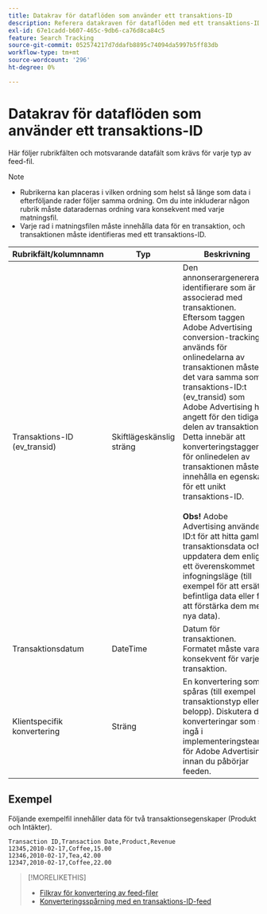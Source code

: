 ```yaml
---
title: Datakrav för dataflöden som använder ett transaktions-ID
description: Referera datakraven för dataflöden med ett transaktions-ID.
exl-id: 67e1cadd-b607-465c-9db6-ca76d8ca84c5
feature: Search Tracking
source-git-commit: 052574217d7ddafb8895c74094da5997b5ff83db
workflow-type: tm+mt
source-wordcount: '296'
ht-degree: 0%

---
```


# Datakrav för dataflöden som använder ett transaktions-ID

Här följer rubrikfälten och motsvarande datafält som krävs för varje typ av feed-fil.

>[!NOTE]
>* Rubrikerna kan placeras i vilken ordning som helst så länge som data i efterföljande rader följer samma ordning. Om du inte inkluderar någon rubrik måste dataradernas ordning vara konsekvent med varje matningsfil.
>* Varje rad i matningsfilen måste innehålla data för en transaktion, och transaktionen måste identifieras med ett transaktions-ID.

| Rubrikfält/kolumnnamn | Typ | Beskrivning |
| ---- | ---- | ---- |
| Transaktions-ID (ev_transid) | Skiftlägeskänslig sträng | Den annonserargenererade identifierare som är associerad med transaktionen. Eftersom taggen Adobe Advertising conversion-tracking används för onlinedelarna av transaktionen måste det vara samma som transaktions-ID:t (ev_transid) som Adobe Advertising har angett för den tidigare delen av transaktionen. Detta innebär att konverteringstaggen för onlinedelen av transaktionen måste innehålla en egenskap för ett unikt transaktions-ID.<br><br>**Obs!** Adobe Advertising använder ID:t för att hitta gamla transaktionsdata och uppdatera dem enligt ett överenskommet infogningsläge (till exempel för att ersätta befintliga data eller för att förstärka dem med nya data). |
| Transaktionsdatum | DateTime | Datum för transaktionen. Formatet måste vara konsekvent för varje transaktion. |
| Klientspecifik konvertering | Sträng | En konvertering som spåras (till exempel transaktionstyp eller belopp). Diskutera de konverteringar som ska ingå i implementeringsteamet för Adobe Advertising innan du påbörjar feeden. |

## Exempel

Följande exempelfil innehåller data för två transaktionsegenskaper (Produkt och Intäkter).

```
Transaction ID,Transaction Date,Product,Revenue
12345,2010-02-17,Coffee,15.00
12346,2010-02-17,Tea,42.00
12347,2010-02-17,Coffee,22.00
```

>[!MORELIKETHIS]
>
>* [Filkrav för konvertering av feed-filer](feed-file-requirements.md)
>* [Konverteringsspårning med en transaktions-ID-feed](/help/search-social-commerce/tracking/feed-transaction-id.md)
